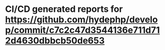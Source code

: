 # CI/CD generated reports for https://github.com/hydephp/develop/commit/c7c2c47d3544136e711d712d4630dbbcb50de653
